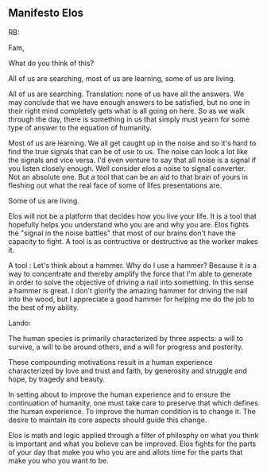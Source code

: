 Manifesto Elos
--------------

RB:

Fam, 

What do you think of this? 

All of us are searching, most of us are learning, some of us are living. 

All of us are searching. Translation: none of us have all the answers. We may conclude that we have enough answers to be satisfied, but no one in their right mind completely gets what is all going on here. So as we walk through the day, there is something in us that simply must yearn for some type of answer to the equation of humanity.

Most of us are learning. We all get caught up in the noise and so it's hard to find the true signals that can be of use to us. The noise can look a lot like the signals and vice versa. I'd even venture to say that all noise is a signal if you listen closely enough. Well consider elos a noise to signal converter. Not an absolute one. But a tool that can be an aid to that brain of yours in fleshing out what the real face of some of lifes presentations are.

Some of us are living.  

Elos will not be a platform that decides how you live your life. It is a tool that hopefully helps you understand who you are and why you are. Elos fights the "signal in the noise battles" that most of our brains don't have the capacity to fight. A tool is as contructive or destructive as the worker makes it. 

A tool : Let's think about a hammer. Why do I use a hammer? Because it is a way to concentrate and thereby amplify the force that I'm able to generate in order to solve the objective of driving a nail into something. In this sense a hammer is great. I don't glorify the amazing hammer for driving the nail into the wood, but I appreciate a good hammer for helping me do the job to the best of my ability.  






Lando: 

The human species is primarily characterized by three aspects: a will to survive, a will to be around others, and a will for progress and posterity.

These compounding motivations result in a human experience characterized by love and trust and faith, by generosity and struggle and hope, by tragedy and beauty.

In setting about to improve the human experience and to ensure the continuation of humanity, one must take care to preserve that which defines the human experience.  To improve the human condition is to change it. The desire to maintain its core aspects should guide this change.

Elos is math and logic applied through a filter of philosphy on what you think is important and what you believe can be improved. Elos fights for the parts of your day that make you who you are and allots time for the parts that make you who you want to be.
